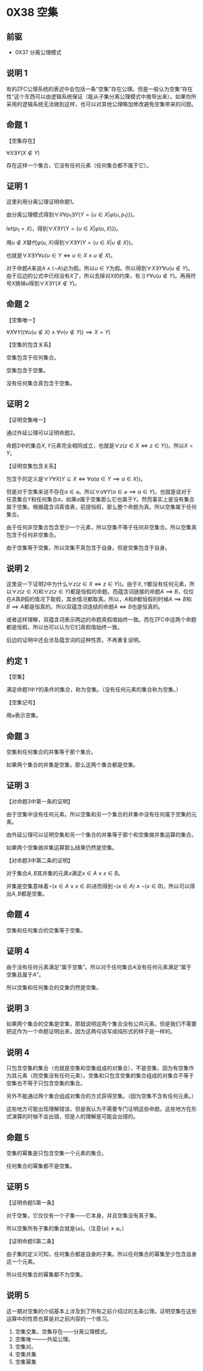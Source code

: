# 0X38 空集

## 前驱

* 0X37 分离公理模式

## 说明 1

有的ZFC公理系统的表述中会包括一条“空集”存在公理。但是一般认为空集“存在性”这个东西可以由逻辑系统保证（能从子集分离公理模式中推导出来）。如果你所采用的逻辑系统无法做到这样，也可以对其他公理略加修改避免空集带来的问题。

## 命题 1

【空集存在】

$\forall X \exists Y ( X \notin  Y)$

存在这样一个集合，它没有任何元素（任何集合都不属于它）。

## 证明 1

这里利用分离公理证明命题1。

由分离公理模式得到$\forall X \forall p_1 \exists Y(Y=\{u\in X|\varphi (u,p_1)\})$。

$let(p_1=X)$，得到$\forall X \exists Y(Y=\{u\in X|\varphi (u,X)\})$。

用$u \notin X$替代$\varphi(u,X)$得到$\forall X \exists Y(Y=\{u\in X|u\notin X\})$。

也就是$\forall X \exists Y \forall u(u \in Y \iff u \in X \wedge u \notin X)$。

对于命题$A$来说$A \wedge (\neg A)$必为假。所以$u \in Y$为假。所以得到$\forall X \exists Y \forall u(u \notin Y)$。由于后边的公式中已经没有$X$了，所以去掉对$X$的约束，有$\exists Y \forall u(u \notin Y)$。再用符号$X$换掉$u$得到$\forall X \exists Y (X \notin Y)$。

## 命题 2

【空集唯一】

$\forall X \forall Y ((\forall u(u \notin X )\wedge \forall v(v\notin Y))\implies X=Y)$

【空集的包含关系】

空集包含于任何集合。

空集包含于空集。

没有任何集合真包含于空集。

## 证明 2

【证明空集唯一】

通过外延公理可以证明命题2。

命题2中的集合$X,Y$元素完全相同成立，也就是$\forall z(z\in X \iff z\in Y))$。所以$X=Y$。

【证明空集包含关系】

包含于的定义是$\forall Y \forall X(Y\subseteq X \iff \forall a(a\in Y \implies a\in X))$。

但是对于空集来说不存在$a \in \varnothing$。所以$\forall a \forall Y(a\in  \varnothing \implies a\in Y)$。也就是说对于任意集合$Y$和任何集合$a$，如果$a$属于空集那么它也属于$Y$。然而事实上是没有集合属于空集。根据蕴含词真值表，前提恒假，那么整个命题为真。所以空集属于任何集合。

由于任何非空集合包含至少一个元素，所以空集不等于任何非空集合。所以空集真包含于任何非空集合。

由于空集等于空集，所以空集不真包含于自身。但是空集包含于自身。

## 说明 2

这里说一下证明2中为什么$\forall z(z\in X \iff z\in Y))$。由于$X,Y$都没有任何元素，所以$\forall z(z \in X)$和$\forall z(z \in Y)$都是恒假的命题。而蕴含词链接的命题$A\implies B$，仅仅在$A$真$B$假的情况下取假，其余情况都取真。所以，$A$和$B$都恒假的时候$A \implies B$和$B \implies A$都是恒真的。所以双蕴含词连结的命题$A \iff B$也是恒真的。

或者这样理解，双蕴含词表示两边的命题真假值始终一致。而在ZFC中这两个命题都是恒假，所以也可以认为它们真假值始终一致。

后边的证明中还会涉及蕴含词的这种性质。不再重复说明。

## 约定 1

【空集】

满足命题1中$Y$的条件的集合，称为空集。（没有任何元素的集合称为空集。）

【空集记号】

用$\varnothing$表示空集。

## 命题 3

空集和任何集合的并集等于那个集合。

如果两个集合的并集是空集，那么这两个集合都是空集。

## 证明 3

【对命题3中第一条的证明】

由于空集中没有任何元素。所以空集和另一个集合的并集中没有任何属于空集的元素。

由外延公理可以证明空集和另一个集合的并集等于那个和空集做并集运算的集合。

如果两个空集做并集运算那么结果仍然是空集。

【对命题3中第二条的证明】

对于集合$A,B$其并集的元素$x$满足$x \in A \vee x \in B$。

并集是空集意味着$\neg (x \in A \vee x \in B)$进而得到$\neg (x \in A )\wedge \neg( x \in B)$。所以可以得出$A,B$都是空集。

## 命题 4

空集和任何集合的交集等于空集。

## 证明 4

由于没有任何元素满足“属于空集”。所以对于任何集合$A$没有任何元素满足“属于空集且属于$A$”。

所以空集和任何集合的交集仍然是空集。

## 说明 3

如果两个集合的交集是空集，那就说明这两个集合没有公共元素。但是我们不需要把这作为一个命题证明出来，因为这两句话写成纯形式的样子是一样的。

## 说明 4

只包含空集的集合（也就是空集和空集组成的对集合），不是空集，因为有空集作为其元素（而空集没有任何元素）。空集和只包含空集的集合组成的对集合不等于空集也不等于只包含空集的集合。

另外不能通过两个集合组成对集合的方式获得空集。（因为空集不含有任何元素。）

这些地方可能出现理解错误，但是我认为不需要专门证明这些命题。这些地方在形式演算的时候不会出错，但是人的理解是可能会出错的。

## 命题 5

空集的幂集是只包含空集一个元素的集合。

任何集合的幂集都不是空集。

## 证明 5

【证明命题5第一条】

对于空集，它仅仅有一个子集——它本身。并且空集没有真子集。

所以空集所有子集的集合就是$\{\varnothing\}$。（注意$\{\varnothing\}\not=\varnothing$。）

【证明命题5第二条】

由子集的定义可知，任何集合都是自身的子集。所以任何集合的幂集至少包含自身这一个元素。

所以任何集合的幂集都不为空集。

## 说明 5

这一期对空集的介绍基本上涉及到了所有之前介绍过的五条公理。证明空集在这些运算中的性质也算是对之前内容的一个练习。

1. 空集交集，空集存在——分离公理模式。
1. 空集唯一——外延公理。
1. 空集对。
1. 空集并集
1. 空集幂集
